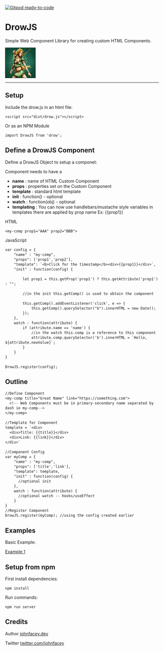 [![Gitpod ready-to-code](https://img.shields.io/badge/Gitpod-ready--to--code-blue?logo=gitpod)](https://gitpod.io/#https://github.com/johnfacey/drowjs)

# DrowJS

Simple Web Component Library for creating custom HTML Components.
<div style="clear:both;padding-bottom:100px">
<p>
<img src="res/DrowJS.png"
     alt="DrowJS - Simple Web Component Library for creating custom HTML Components."
     style="float: left;  width:100px; height:100px" />
</p>
</div>

---
## Setup

Include the drow.js in an html file:

```
<script src="dist/drow.js"></script>
```

Or as an NPM Module
```
import DrowJS from 'drow';
```

## Define a DrowJS Component

Define a DrowJS Object to setup a componet:

Component needs to have a <br />
- **name** : name of HTML Custom Component <br />
- **props** : properties set on the Custom Component <br />
- **template** : standard html template <br />
- **init** : function() - optional<br />
- **watch** : function(obj) - optional<br />
- **templating** : You can now use handlebars/mustache style variables in templates there are applied by prop name 
    Ex: {{prop1}}

HTML
```
<my-comp prop1="AAA" prop2="BBB">
```
JavaScript 
```
var config = {
    "name" : "my-comp",
    "props": ['prop1','prop2'],
    "template": `<b>Click for the timestamp</b><div>{{prop1}}</div>`,
    "init" : function(config) {

        let prop1 = this.getProp('prop1') ? this.getAttribute('prop1') : "";

        //in the init this.getComp() is used to obtain the component

        this.getComp().addEventListener('click', e => {
			this.getComp().querySelector("b").innerHTML = new Date();
		});
    },
    watch : function(attribute) {
        if (attribute.name == 'name') {
            //in the watch this.comp is a reference to this component
            attribute.comp.querySelector('b').innerHTML = `Hello, ${attribute.newValue}`;
        }
    }
}

DrowJS.register(config);

```

## Outline
```
//Define Component
<my-comp title="Great Name" link="https://something.com">
  <!-- Web Components must be in primary-secondary name separated by dash ie my-comp-->
</my-comp>

//Template for Component
template = `<div>
  <div>Title: {{title}}</div>
  <div>Link: {{link}}</div>
</div>`

//Component Config
var myComp = {
    "name" : "my-comp",
    "props": ['title','link'],
    "template": template,
    "init" : function(config) {
      //optional init  
    },
    watch : function(attribute) {      
      //optional watch -- hooks/useEffect
    }
}
//Register Component
DrowJS.register(myComp); //using the config created earlier
```

## Examples

Basic Example:

 [Example 1](src/index.html)



## Setup from npm

First install dependencies:

```
npm install
```

Run commands:
```
npm run server
```

## Credits

Author [johnfacey.dev](https://johnfacey.dev/)

Twitter [twitter.com/johnfacey](https://twitter.com/johnfacey)

